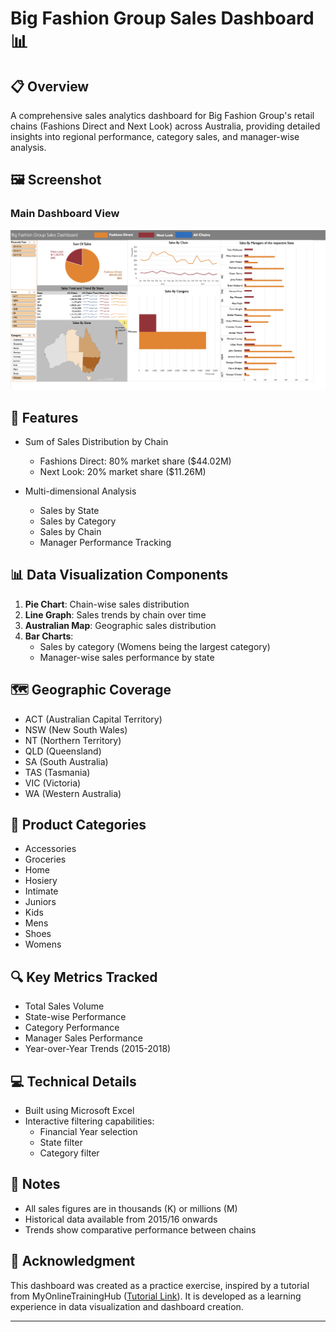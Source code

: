 # Big Fashion Group Sales Dashboard 📊

## 📋 Overview

A comprehensive sales analytics dashboard for Big Fashion Group's retail chains (Fashions Direct and Next Look) across Australia, providing detailed insights into regional performance, category sales, and manager-wise analysis.

## 🖼️ Screenshot

### Main Dashboard View

![Dashboard Overview](./dashboard.png)

## 🎯 Features

- Sum of Sales Distribution by Chain

  - Fashions Direct: 80% market share ($44.02M)
  - Next Look: 20% market share ($11.26M)

- Multi-dimensional Analysis
  - Sales by State
  - Sales by Category
  - Sales by Chain
  - Manager Performance Tracking

## 📊 Data Visualization Components

1. **Pie Chart**: Chain-wise sales distribution
2. **Line Graph**: Sales trends by chain over time
3. **Australian Map**: Geographic sales distribution
4. **Bar Charts**:
   - Sales by category (Womens being the largest category)
   - Manager-wise sales performance by state

## 🗺️ Geographic Coverage

- ACT (Australian Capital Territory)
- NSW (New South Wales)
- NT (Northern Territory)
- QLD (Queensland)
- SA (South Australia)
- TAS (Tasmania)
- VIC (Victoria)
- WA (Western Australia)

## 📁 Product Categories

- Accessories
- Groceries
- Home
- Hosiery
- Intimate
- Juniors
- Kids
- Mens
- Shoes
- Womens

## 🔍 Key Metrics Tracked

- Total Sales Volume
- State-wise Performance
- Category Performance
- Manager Sales Performance
- Year-over-Year Trends (2015-2018)

## 💻 Technical Details

- Built using Microsoft Excel
- Interactive filtering capabilities:
  - Financial Year selection
  - State filter
  - Category filter

## 📝 Notes

- All sales figures are in thousands (K) or millions (M)
- Historical data available from 2015/16 onwards
- Trends show comparative performance between chains

## 📝 Acknowledgment

This dashboard was created as a practice exercise, inspired by a tutorial from MyOnlineTrainingHub ([Tutorial Link](https://www.youtube.com/watch?v=K74_FNnlIF8)). It is developed as a learning experience in data visualization and dashboard creation.

---
